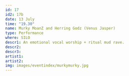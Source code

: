 ```yaml
---
id: 17
id2: 17b
date: 13 July
time: "19.30"
name: Murky MoanZ and Herring Godz (Venus Jasper)
type: Performance
where: SILO
descr1: An emotional vocal worship + ritual mud rave.
descr2: 
descr3: 
artist1:
artist2:
img: images/eventindex/murkymurky.jpg
---
```

